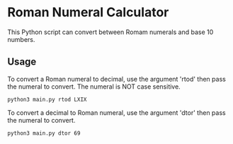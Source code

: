 <h1>Roman Numeral Calculator</h1>

This Python script can convert between Romam numerals and base 10 numbers.

<h2>Usage</h2>
To convert a Roman numeral to decimal, use the argument 'rtod' then pass the numeral to convert. The numeral is NOT case sensitive.

    python3 main.py rtod LXIX

To convert a decimal to Roman numeral, use the argument 'dtor' then pass the numeral to convert. 

    python3 main.py dtor 69
